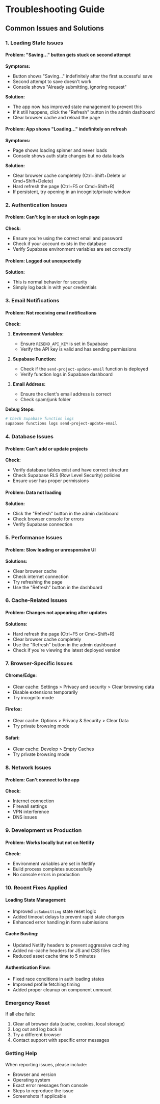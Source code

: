 # Troubleshooting Guide

## Common Issues and Solutions

### 1. Loading State Issues

#### Problem: "Saving..." button gets stuck on second attempt

**Symptoms:**

- Button shows "Saving..." indefinitely after the first successful save
- Second attempt to save doesn't work
- Console shows "Already submitting, ignoring request"

**Solution:**

- The app now has improved state management to prevent this
- If it still happens, click the "Refresh" button in the admin dashboard
- Clear browser cache and reload the page

#### Problem: App shows "Loading..." indefinitely on refresh

**Symptoms:**

- Page shows loading spinner and never loads
- Console shows auth state changes but no data loads

**Solution:**

- Clear browser cache completely (Ctrl+Shift+Delete or Cmd+Shift+Delete)
- Hard refresh the page (Ctrl+F5 or Cmd+Shift+R)
- If persistent, try opening in an incognito/private window

### 2. Authentication Issues

#### Problem: Can't log in or stuck on login page

**Check:**

- Ensure you're using the correct email and password
- Check if your account exists in the database
- Verify Supabase environment variables are set correctly

#### Problem: Logged out unexpectedly

**Solution:**

- This is normal behavior for security
- Simply log back in with your credentials

### 3. Email Notifications

#### Problem: Not receiving email notifications

**Check:**

1. **Environment Variables:**

   - Ensure `RESEND_API_KEY` is set in Supabase
   - Verify the API key is valid and has sending permissions

2. **Supabase Function:**

   - Check if the `send-project-update-email` function is deployed
   - Verify function logs in Supabase dashboard

3. **Email Address:**
   - Ensure the client's email address is correct
   - Check spam/junk folder

**Debug Steps:**

```bash
# Check Supabase function logs
supabase functions logs send-project-update-email
```

### 4. Database Issues

#### Problem: Can't add or update projects

**Check:**

- Verify database tables exist and have correct structure
- Check Supabase RLS (Row Level Security) policies
- Ensure user has proper permissions

#### Problem: Data not loading

**Solution:**

- Click the "Refresh" button in the admin dashboard
- Check browser console for errors
- Verify Supabase connection

### 5. Performance Issues

#### Problem: Slow loading or unresponsive UI

**Solutions:**

- Clear browser cache
- Check internet connection
- Try refreshing the page
- Use the "Refresh" button in the dashboard

### 6. Cache-Related Issues

#### Problem: Changes not appearing after updates

**Solutions:**

- Hard refresh the page (Ctrl+F5 or Cmd+Shift+R)
- Clear browser cache completely
- Use the "Refresh" button in the admin dashboard
- Check if you're viewing the latest deployed version

### 7. Browser-Specific Issues

#### Chrome/Edge:

- Clear cache: Settings > Privacy and security > Clear browsing data
- Disable extensions temporarily
- Try incognito mode

#### Firefox:

- Clear cache: Options > Privacy & Security > Clear Data
- Try private browsing mode

#### Safari:

- Clear cache: Develop > Empty Caches
- Try private browsing mode

### 8. Network Issues

#### Problem: Can't connect to the app

**Check:**

- Internet connection
- Firewall settings
- VPN interference
- DNS issues

### 9. Development vs Production

#### Problem: Works locally but not on Netlify

**Check:**

- Environment variables are set in Netlify
- Build process completes successfully
- No console errors in production

### 10. Recent Fixes Applied

#### Loading State Management:

- Improved `isSubmitting` state reset logic
- Added timeout delays to prevent rapid state changes
- Enhanced error handling in form submissions

#### Cache Busting:

- Updated Netlify headers to prevent aggressive caching
- Added no-cache headers for JS and CSS files
- Reduced asset cache time to 5 minutes

#### Authentication Flow:

- Fixed race conditions in auth loading states
- Improved profile fetching timing
- Added proper cleanup on component unmount

### Emergency Reset

If all else fails:

1. Clear all browser data (cache, cookies, local storage)
2. Log out and log back in
3. Try a different browser
4. Contact support with specific error messages

### Getting Help

When reporting issues, please include:

- Browser and version
- Operating system
- Exact error messages from console
- Steps to reproduce the issue
- Screenshots if applicable
